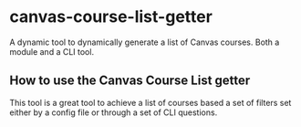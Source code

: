 # canvas-course-list-getter
A dynamic tool to dynamically generate a list of Canvas courses. Both a module and a CLI tool.

## How to use the Canvas Course List getter
This tool is a great tool to achieve a list of courses based a set of filters set either by a config file or through a set of CLI questions.